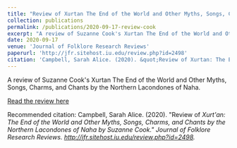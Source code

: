 ```yaml
---
title: "Review of Xurtan The End of the World and Other Myths, Songs, Charms, and Chants by the Northern Lacondones of Naha by Suzanne Cook"
collection: publications
permalink: /publications/2020-09-17-review-cook
excerpt: "A review of Suzanne Cook's Xurtan The End of the World and Other Myths, Songs, Charms, and Chants by the Northern Lacondones of Naha."
date: 2020-09-17
venue: 'Journal of Folklore Research Reviews'
paperurl: 'http://jfr.sitehost.iu.edu/review.php?id=2498'
citation: 'Campbell, Sarah Alice. (2020). &quot;Review of Xurtan: The End of the World and Other Myths, Songs, Charms, and Chants by the Northern Lacondones of Naha by Suzanne Cook.&quot; <i>Journal of Folklore Research Reviews</i>. http://jfr.sitehost.iu.edu/review.php?id=2498.'
---
```

A review of Suzanne Cook's Xurtan The End of the World and Other Myths, Songs, Charms, and Chants by the Northern Lacondones of Naha.

[Read the review here](http://jfr.sitehost.iu.edu/review.php?id=2498)

Recommended citation: Campbell, Sarah Alice. (2020). "Review of <i>Xurt'an: The End of the World and Other Myths, Songs, Charms, and Chants by the Northern Lacondones of Naha<i> by Suzanne Cook." <i>Journal of Folklore Research Reviews</i>. http://jfr.sitehost.iu.edu/review.php?id=2498.